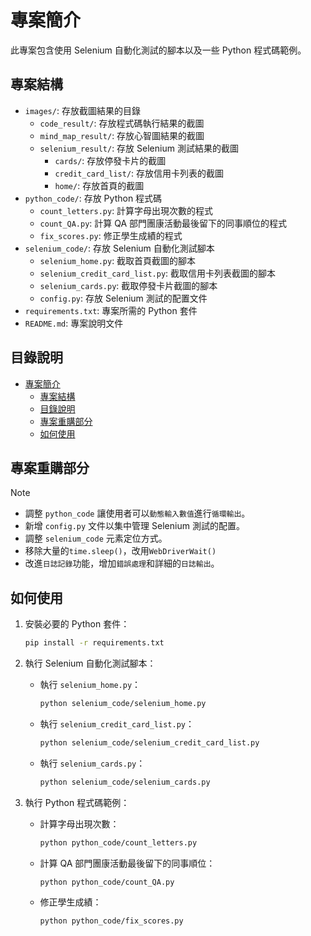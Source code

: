# 專案簡介

此專案包含使用 Selenium 自動化測試的腳本以及一些 Python 程式碼範例。

## 專案結構

- `images/`: 存放截圖結果的目錄
  - `code_result/`: 存放程式碼執行結果的截圖
  - `mind_map_result/`: 存放心智圖結果的截圖
  - `selenium_result/`: 存放 Selenium 測試結果的截圖
    - `cards/`: 存放停發卡片的截圖
    - `credit_card_list/`: 存放信用卡列表的截圖
    - `home/`: 存放首頁的截圖
- `python_code/`: 存放 Python 程式碼
  - `count_letters.py`: 計算字母出現次數的程式
  - `count_QA.py`: 計算 QA 部門團康活動最後留下的同事順位的程式
  - `fix_scores.py`: 修正學生成績的程式
- `selenium_code/`: 存放 Selenium 自動化測試腳本
  - `selenium_home.py`: 截取首頁截圖的腳本
  - `selenium_credit_card_list.py`: 截取信用卡列表截圖的腳本
  - `selenium_cards.py`: 截取停發卡片截圖的腳本
  - `config.py`: 存放 Selenium 測試的配置文件
- `requirements.txt`: 專案所需的 Python 套件
- `README.md`: 專案說明文件

## 目錄說明

- [專案簡介](#專案簡介)
  - [專案結構](#專案結構)
  - [目錄說明](#目錄說明)
  - [專案重購部分](#專案重購部分)
  - [如何使用](#如何使用)


## 專案重購部分

> [!NOTE]
> - 調整 `python_code` 讓使用者可以`動態輸入數值`進行`循環輸出`。
> - 新增 `config.py` 文件以集中管理 Selenium 測試的配置。
> - 調整 `selenium_code` 元素定位方式。
> - 移除大量的`time.sleep()`，改用`WebDriverWait()`
> - 改進`日誌記錄`功能，增加`錯誤處理`和詳細的`日誌輸出`。


## 如何使用

1. 安裝必要的 Python 套件：

    ```sh
    pip install -r requirements.txt
    ```

2. 執行 Selenium 自動化測試腳本：

    - 執行 `selenium_home.py`：

        ```sh
        python selenium_code/selenium_home.py
        ```

    - 執行 `selenium_credit_card_list.py`：

        ```sh
        python selenium_code/selenium_credit_card_list.py
        ```

    - 執行 `selenium_cards.py`：

        ```sh
        python selenium_code/selenium_cards.py
        ```

3. 執行 Python 程式碼範例：

    - 計算字母出現次數：

        ```sh
        python python_code/count_letters.py
        ```

    - 計算 QA 部門團康活動最後留下的同事順位：

        ```sh
        python python_code/count_QA.py
        ```

    - 修正學生成績：

        ```sh
        python python_code/fix_scores.py
        ```

